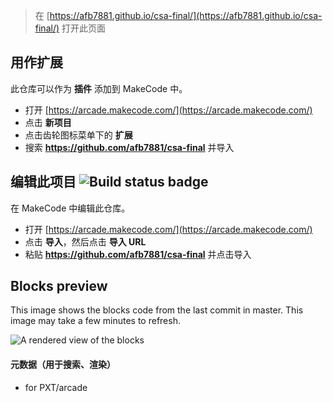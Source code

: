  


> 在 [https://afb7881.github.io/csa-final/](https://afb7881.github.io/csa-final/) 打开此页面

## 用作扩展

此仓库可以作为 **插件** 添加到 MakeCode 中。

* 打开 [https://arcade.makecode.com/](https://arcade.makecode.com/)
* 点击 **新项目**
* 点击齿轮图标菜单下的 **扩展**
* 搜索 **https://github.com/afb7881/csa-final** 并导入

## 编辑此项目 ![Build status badge](https://github.com/afb7881/csa-final/workflows/MakeCode/badge.svg)

在 MakeCode 中编辑此仓库。

* 打开 [https://arcade.makecode.com/](https://arcade.makecode.com/)
* 点击 **导入**，然后点击 **导入 URL**
* 粘贴 **https://github.com/afb7881/csa-final** 并点击导入

## Blocks preview

This image shows the blocks code from the last commit in master.
This image may take a few minutes to refresh.

![A rendered view of the blocks](https://github.com/afb7881/csa-final/raw/master/.github/makecode/blocks.png)

#### 元数据（用于搜索、渲染）

* for PXT/arcade
<script src="https://makecode.com/gh-pages-embed.js"></script><script>makeCodeRender("{{ site.makecode.home_url }}", "{{ site.github.owner_name }}/{{ site.github.repository_name }}");</script>
